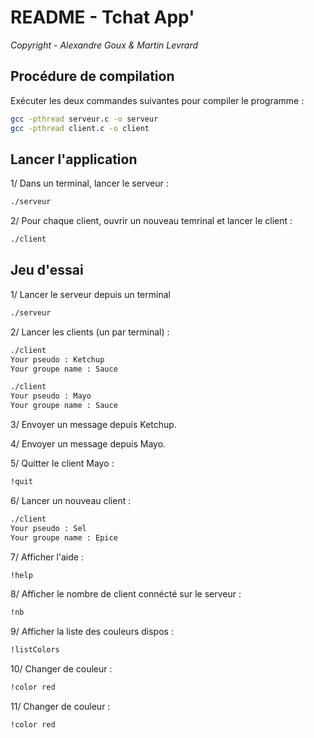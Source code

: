 # README - Tchat App'

*Copyright - Alexandre Goux & Martin Levrard*

## Procédure de compilation
Exécuter les deux commandes suivantes pour compiler le programme :

``` bash
gcc -pthread serveur.c -o serveur
gcc -pthread client.c -o client
```

## Lancer l'application
1/ Dans un terminal, lancer le serveur :
``` bash
./serveur
```
2/ Pour chaque client, ouvrir un nouveau temrinal et lancer le client :
``` bash
./client
```
## Jeu d'essai
1/ Lancer le serveur depuis un terminal
``` bash
./serveur
```

2/ Lancer les clients (un par terminal) :

``` bash
./client
Your pseudo : Ketchup
Your groupe name : Sauce
```

``` bash
./client
Your pseudo : Mayo
Your groupe name : Sauce
```

3/ Envoyer un message depuis Ketchup.

4/ Envoyer un message depuis Mayo.

5/ Quitter le client Mayo :
``` bash
!quit
```

6/ Lancer un nouveau client :
``` bash
./client
Your pseudo : Sel
Your groupe name : Epice
```

7/ Afficher l'aide :

``` bash
!help
```

8/ Afficher le nombre de client connécté sur le serveur :

``` bash
!nb
```

9/ Afficher la liste des couleurs dispos :

``` bash
!listColors
```

10/ Changer de couleur :

``` bash
!color red
```

11/ Changer de couleur :

``` bash
!color red
```














